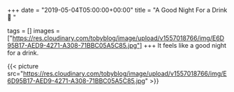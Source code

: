 +++
date = "2019-05-04T05:00:00+00:00"
title = "A Good Night For a Drink 🥃 "

tags = []
images = ["https://res.cloudinary.com/tobyblog/image/upload/v1557018766/img/E6D95B17-AED9-4271-A308-71BBC05A5C85.jpg"]
+++
It feels like a good night for a drink.

{{< picture src="https://res.cloudinary.com/tobyblog/image/upload/v1557018766/img/E6D95B17-AED9-4271-A308-71BBC05A5C85.jpg" >}}
